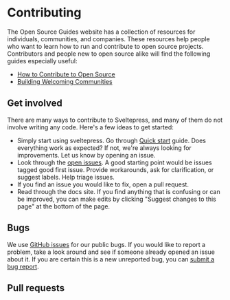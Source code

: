 # Contributing

The Open Source Guides website has a collection of resources for individuals, communities, and companies. These resources help people who want to learn how to run and contribute to open source projects. Contributors and people new to open source alike will find the following guides especially useful:

* [How to Contribute to Open Source](https://opensource.guide/how-to-contribute/)
* [Building Welcoming Communities](https://opensource.guide/building-community/)

## Get involved

There are many ways to contribute to Sveltepress, and many of them do not involve writing any code. Here's a few ideas to get started:

* Simply start using sveltepress. Go through [Quick start](https://sveltepress.site/guide/quick-start/) guide. Does everything work as expected? If not, we're always looking for improvements. Let us know by opening an issue.
* Look through the [open issues](https://github.com/SveltePress/sveltepress/issues). A good starting point would be issues tagged good first issue. Provide workarounds, ask for clarification, or suggest labels. Help triage issues.
* If you find an issue you would like to fix, open a pull request.
* Read through the docs site. If you find anything that is confusing or can be improved, you can make edits by clicking "Suggest changes to this page" at the bottom of the page.

## Bugs

We use [GitHub issues](https://github.com/SveltePress/sveltepress/issues) for our public bugs. If you would like to report a problem, take a look around and see if someone already opened an issue about it. If you are certain this is a new unreported bug, you can [submit a bug report](https://github.com/sveltejs/svelte/issues/new/choose).

## Pull requests

